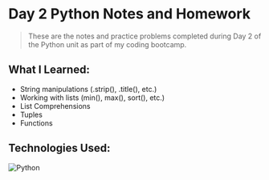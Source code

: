# Day 2 Python Notes and Homework
> These are the notes and practice problems completed during
Day 2 of the Python unit as part of my coding bootcamp.

## What I Learned:
- String manipulations (.strip(), .title(), etc.)
- Working with lists (min(), max(), sort(), etc.)
- List Comprehensions
- Tuples
- Functions

## Technologies Used:
![Python](https://img.shields.io/badge/python-3670A0?style=for-the-badge&logo=python&logoColor=ffdd54)
